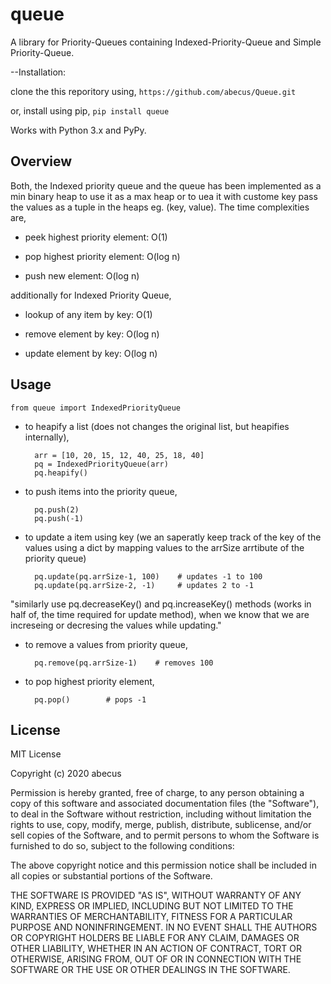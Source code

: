 queue
=================================

A library for Priority-Queues containing Indexed-Priority-Queue and Simple Priority-Queue.

--Installation:

clone the this reporitory using,
`https://github.com/abecus/Queue.git`

or, install using pip,
`pip install queue`

Works with Python 3.x and PyPy.

## Overview
Both, the Indexed priority queue and the queue has been implemented as a min binary heap to use it as a max heap or to uea it with custome key pass the values as a tuple in the heaps eg. (key, value). The time complexities are,

- peek highest priority element: O(1) 

- pop highest priority element: O(log n) 

- push new element: O(log n) 

additionally for Indexed Priority Queue,

- lookup of any item by key: O(1)

- remove element by key: O(log n) 

- update element by key: O(log n) 

## Usage

`from queue import IndexedPriorityQueue`

- to heapify a list (does not changes the original list, but heapifies internally),

        arr = [10, 20, 15, 12, 40, 25, 18, 40]
        pq = IndexedPriorityQueue(arr)
        pq.heapify()
    
- to push items into the priority queue,	

    	pq.push(2)
    	pq.push(-1)
    	
- to update a item using key (we an saperatly keep track of the key of the values using a dict by mapping values to the arrSize arrtibute of the priority queue)
    	
    	pq.update(pq.arrSize-1, 100)    # updates -1 to 100
    	pq.update(pq.arrSize-2, -1)     # updates 2 to -1

"similarly use pq.decreaseKey() and pq.increaseKey() methods (works in half of, the time required for update method), when we know that we are increseing or decresing the values while updating."

- to remove a values from priority queue,

        pq.remove(pq.arrSize-1)    # removes 100

- to pop highest priority element,

        pq.pop()        # pops -1

License 
-------
MIT License

Copyright (c) 2020 abecus

Permission is hereby granted, free of charge, to any person obtaining a copy
of this software and associated documentation files (the "Software"), to deal
in the Software without restriction, including without limitation the rights
to use, copy, modify, merge, publish, distribute, sublicense, and/or sell
copies of the Software, and to permit persons to whom the Software is
furnished to do so, subject to the following conditions:

The above copyright notice and this permission notice shall be included in all
copies or substantial portions of the Software.

THE SOFTWARE IS PROVIDED "AS IS", WITHOUT WARRANTY OF ANY KIND, EXPRESS OR
IMPLIED, INCLUDING BUT NOT LIMITED TO THE WARRANTIES OF MERCHANTABILITY,
FITNESS FOR A PARTICULAR PURPOSE AND NONINFRINGEMENT. IN NO EVENT SHALL THE
AUTHORS OR COPYRIGHT HOLDERS BE LIABLE FOR ANY CLAIM, DAMAGES OR OTHER
LIABILITY, WHETHER IN AN ACTION OF CONTRACT, TORT OR OTHERWISE, ARISING FROM,
OUT OF OR IN CONNECTION WITH THE SOFTWARE OR THE USE OR OTHER DEALINGS IN THE
SOFTWARE.

